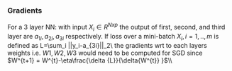 ### Gradients
For a 3 layer NN: with input $X_i\in R^{Nxp}$ the output of first, second, and third layer are $a_{1i},a_{2i},a_{3i}$ respectively. If loss over a  mini-batch $X_i, i=1,..,m$ is defined as L=\sum_i ||y_i-a_{3i}||_2\\
the gradients wrt to each layers weights i.e. $W1,W2,W3$ would need to be computed for SGD since $W^{t+1} = W^{t}-\eta\frac{\delta {L}}{\delta{W^{t}} }$\\\\

